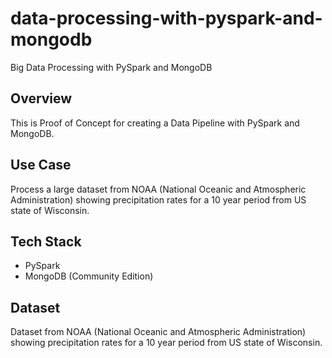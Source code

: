 # data-processing-with-pyspark-and-mongodb
Big Data Processing with PySpark and MongoDB

## Overview 

This is Proof of Concept for creating a Data Pipeline with PySpark and MongoDB.

## Use Case

Process a large dataset from NOAA (National Oceanic and Atmospheric Administration) showing precipitation rates for a 10 year period from US state of Wisconsin.

## Tech Stack

- PySpark
- MongoDB (Community Edition)

## Dataset

Dataset from NOAA (National Oceanic and Atmospheric Administration) showing precipitation rates for a 10 year period from US state of Wisconsin.
